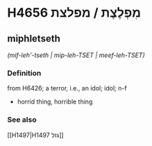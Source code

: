 # H4656 מִפְלֶצֶת / מפלצת

## miphletseth

_(mif-leh'-tseth | mip-leh-TSET | meef-leh-TSET)_

### Definition

from H6426; a terror, i.e., an idol; idol; n-f

- horrid thing, horrible thing

### See also

[[H1497|H1497 גזל]]
